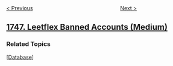 <!--|This file generated by command(leetcode description); DO NOT EDIT.    |-->
<!--+----------------------------------------------------------------------+-->
<!--|@author    awesee <openset.wang@gmail.com>                           |-->
<!--|@link      https://github.com/awesee                                 |-->
<!--|@home      https://github.com/awesee/leetcode                        |-->
<!--+----------------------------------------------------------------------+-->

[< Previous](../maximum-subarray-sum-after-one-operation "Maximum Subarray Sum After One Operation")
　　　　　　　　　　　　　　　　
[Next >](../sum-of-unique-elements "Sum of Unique Elements")

## [1747. Leetflex Banned Accounts (Medium)](https://leetcode.com/problems/leetflex-banned-accounts "应该被禁止的Leetflex账户")



### Related Topics
  [[Database](../../tag/database/README.md)]
